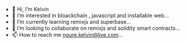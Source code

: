 - 👋 Hi, I’m Kelvin
- 👀 I’m interested in bloackchain , javascript and installable web...
- 🌱 I’m currently learning remixjs and superbase...
- 💞️ I’m looking to collaborate on remixjs and solidity smart contracts...
- 📫 How to reach me ngure.kelvin@live.com...

<!---
Kelvinfox1/Kelvinfox1 is a ✨ special ✨ repository because its `README.md` (this file) appears on your GitHub profile.
You can click the Preview link to take a look at your changes.
--->
